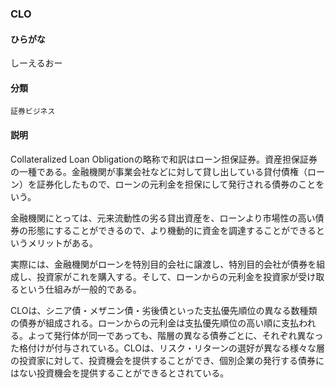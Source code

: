 <div style="display:none;">

## [あ行](securities-terms?id=あ行)
## [か行](securities-terms?id=か行)
## [さ行](securities-terms?id=さ行)
## [た行](securities-terms?id=た行)
## [な行](securities-terms?id=な行)
## [は行](securities-terms?id=は行)
## [ま行](securities-terms?id=ま行)
## [や行](securities-terms?id=や行)
## [ら行](securities-terms?id=ら行)
## [わ行](securities-terms?id=わ行)
## [英数字・記号](securities-terms?id=英数字・記号)

</div>

### CLO

#### ひらがな

しーえるおー

#### 分類

`証券ビジネス`

#### 説明

Collateralized Loan Obligationの略称で和訳はローン担保証券。資産担保証券の一種である。金融機関が事業会社などに対して貸し出している貸付債権（ローン）を証券化したもので、ローンの元利金を担保にして発行される債券のことをいう。
金融機関にとっては、元来流動性の劣る貸出資産を、ローンより市場性の高い債券の形態にすることができるので、より機動的に資金を調達することができるというメリットがある。
実際には、金融機関がローンを特別目的会社に譲渡し、特別目的会社が債券を組成し、投資家がこれを購入する。そして、ローンからの元利金を投資家が受け取るという仕組みが一般的である。
CLOは、シニア債・メザニン債・劣後債といった支払優先順位の異なる数種類の債券が組成される。ローンからの元利金は支払優先順位の高い順に支払われる。よって発行体が同一であっても、階層の異なる債券ごとに、それぞれ異なった格付けが付与されている。CLOは、リスク・リターンの選好が異なる様々な層の投資家に対して、投資機会を提供することができ、個別企業の発行する債券にはない投資機会を提供することができるとされている。

